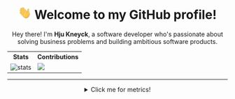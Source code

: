 <div align="center">
    <h1><span><img src="https://github.com/huenique/huenique/blob/main/gifs/Hi.gif?raw=true" width="30" height="30"><span> Welcome to my GitHub profile!</h1>
    <p>
        Hey there! I'm <b>Hju Kneyck</b>, a software developer who's passionate about solving business problems and building ambitious software products.
        <table>
            <tr>
                <th>Stats</th>
                <th>Contributions</th>
            </tr>
            <tr>
                <td>
                    <image
                        src="https://github-readme-stats-huenique.vercel.app/api?username=huenique&theme=midnight-purple&hide_title=true" alt="stats" />
                </td>
                <td>
                    <image src="https://github-readme-streak-stats.herokuapp.com/?user=huenique&theme=midnight-purple" />
                </td>
            </tr>
        </table>
    </p>
</div>

---

<div align="center">
    <details>
        <summary>Click me for metrics!</summary>
        <br>
        <table>
            <tr>
                <td>
                    <image src="https://metrics.lecoq.io/huenique?template=classic&isocalendar=1&languages=1&gists=1&followup=1&lines=1&achievements=1&notable=1&isocalendar.duration=half-year&languages.limit=8&languages.sections=most-used&languages.colors=github&languages.threshold=0%25&languages.indepth=false&languages.categories=markup%2C%20programming&languages.recent.categories=markup%2C%20programming&languages.recent.load=300&languages.recent.days=14&followup.sections=repositories&achievements.threshold=C&achievements.secrets=true&achievements.display=compact&achievements.limit=0&notable.repositories=false&config.timezone=Asia%2FManila" alt="metrics" />
                </td>
            </tr>
        </table>
    </details>
<div>
